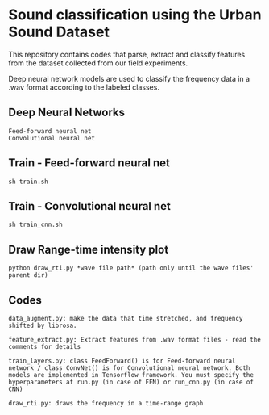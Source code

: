 # Sound classification using the Urban Sound Dataset

This repository contains codes that parse, extract and classify features from the dataset collected from our field experiments.

Deep neural network models are used to classify the frequency data in a .wav format according to the labeled classes.

## Deep Neural Networks

    Feed-forward neural net
    Convolutional neural net

## Train - Feed-forward neural net

    sh train.sh

## Train - Convolutional neural net

    sh train_cnn.sh

## Draw Range-time intensity plot

    python draw_rti.py *wave file path* (path only until the wave files' parent dir)

## Codes

    data_augment.py: make the data that time stretched, and frequency shifted by librosa.

    feature_extract.py: Extract features from .wav format files - read the comments for details

    train_layers.py: class FeedForward() is for Feed-forward neural network / class ConvNet() is for Convolutional neural network. Both models are implemented in Tensorflow framework. You must specify the hyperparameters at run.py (in case of FFN) or run_cnn.py (in case of CNN)

    draw_rti.py: draws the frequency in a time-range graph 
